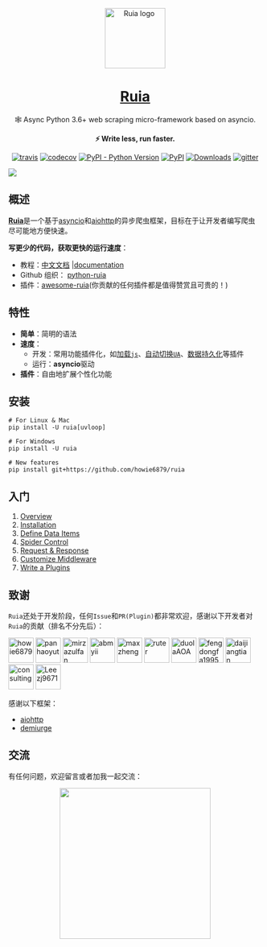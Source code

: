 <p align="center"><img src="https://raw.githubusercontent.com/howie6879/ruia/master/docs/images/logo.png" width='120px' height='120px' alt="Ruia logo" >
</p>
<h1 align="center"><a href="https://github.com/howie6879/ruia" target="_blank">Ruia</a></h1>
<p align="center">🕸️ Async Python 3.6+ web scraping micro-framework based on asyncio.</p>
<p align="center"><strong>⚡ Write less, run faster.</strong></p>

<p align="center">
<a href="https://travis-ci.org/howie6879/ruia"><img src="https://travis-ci.org/howie6879/ruia.svg?branch=master" alt="travis"></a>
<a href="https://travis-ci.org/howie6879/ruia"><img src="https://codecov.io/gh/howie6879/ruia/branch/master/graph/badge.svg" alt="codecov"></a>
<a href="https://pypi.org/project/ruia"><img src="https://img.shields.io/pypi/pyversions/ruia.svg" alt="PyPI - Python Version"></a>
<a href="https://pypi.org/project/ruia/"><img src="https://img.shields.io/pypi/v/ruia.svg" alt="PyPI"></a>
<a href="https://pepy.tech/project/ruia"><img src="https://pepy.tech/badge/ruia/month" alt="Downloads"></a>
<a href="https://gitter.im/howie6879_ruia/communit"><img src="https://badges.gitter.im/Join%20Chat.svg" alt="gitter"></a>
</p>

![](https://raw.githubusercontent.com/howie6879/ruia/master/docs/images/ruia_demo.png)

## 概述

[**Ruia**](https://github.com/howie6879/ruia)是一个基于[asyncio](https://docs.python.org/3/library/asyncio.html)和[aiohttp](https://docs.aiohttp.org/en/stable/)的异步爬虫框架，目标在于让开发者编写爬虫尽可能地方便快速。

**写更少的代码，获取更快的运行速度**：

- 教程：[中文文档][doc_cn] |[documentation][doc_en]
- Github 组织： [python-ruia][Organization]
- 插件：[awesome-ruia][Awesome](你贡献的任何插件都是值得赞赏且可贵的！)

## 特性

- **简单**：简明的语法
- **速度**：
  - 开发：常用功能插件化，如[加载`js`][ruia-pyppeteer]、[自动切换`UA`][ruia-ua]、[数据持久化][ruia-motor]等插件
  - 运行：**asyncio**驱动
- **插件**：自由地扩展个性化功能

## 安装

``` shell
# For Linux & Mac
pip install -U ruia[uvloop]

# For Windows
pip install -U ruia

# New features
pip install git+https://github.com/howie6879/ruia
```

## 入门

1.  [Overview](https://docs.python-ruia.org/en/tutorials/overview.html)
2.  [Installation](https://docs.python-ruia.org/en/tutorials/installation.html)
3.  [Define Data Items](https://docs.python-ruia.org/en/tutorials/item.html)
4.  [Spider Control](https://docs.python-ruia.org/en/tutorials/spider.html)
5.  [Request & Response](https://docs.python-ruia.org/en/tutorials/request.html)
6.  [Customize Middleware](https://docs.python-ruia.org/en/tutorials/middleware.html)
7.  [Write a Plugins](https://docs.python-ruia.org/en/tutorials/plugins.html)

## 致谢

`Ruia`还处于开发阶段，任何`Issue`和`PR(Plugin)`都非常欢迎，感谢以下开发者对`Ruia`的贡献（排名不分先后）：

<!-- To get src for img: https://api.github.com/users/username -->
<a href="https://github.com/howie6879"><img src="https://avatars.githubusercontent.com/u/17047388?s=60&v=4" title="howie6879" width="50" height="50"></a>
<a href="https://github.com/panhaoyu"><img src="https://avatars.githubusercontent.com/u/23495987?s=60&v=4" title="panhaoyut" width="50" height="50"></a>
<a href="https://github.com/mirzazulfan"><img src="https://avatars.githubusercontent.com/u/36124339?s=64&v=4" title="mirzazulfan" width="50" height="50"></a>
<a href="https://github.com/abmyii"><img src="https://avatars.githubusercontent.com/u/52673001?s=60&v=4" title="abmyii" width="50" height="50"></a>
<a href="https://github.com/maxzheng"><img src="https://avatars.githubusercontent.com/u/9684260?s=60&v=4" title="maxzheng" width="50" height="50"></a>
<a href="https://github.com/ruter"><img src="https://avatars.githubusercontent.com/u/8568876?s=60&v=4" title="ruter" width="50" height="50"></a>
<a href="https://github.com/duolaAOA"><img src="https://avatars.githubusercontent.com/u/26339233?s=60&v=4" title="duolaAOA" width="50" height="50"></a>
<a href="https://github.com/fengdongfa1995"><img src="https://avatars.githubusercontent.com/u/20141092?s=60&v=4" title="fengdongfa1995" width="50" height="50"></a>
<a href="https://github.com/daijiangtian"><img src="https://avatars.githubusercontent.com/u/18069191?s=60&v=4" title="daijiangtian" width="50" height="50"></a>
<a href="https://github.com/scott-stoltzman-consulting"><img src="https://avatars.githubusercontent.com/u/66376167?s=60&v=4" title="consulting" width="50" height="50"></a>
<a href="https://github.com/Leezj9671"><img src="https://avatars.githubusercontent.com/u/11917826?s=60&v=4" title="Leezj9671" width="50" height="50"></a>

感谢以下框架：

- [aiohttp](https://github.com/aio-libs/aiohttp/)
- [demiurge](https://github.com/matiasb/demiurge)

## 交流

有任何问题，欢迎留言或者加我一起交流：

<div align=center><img width="300px" src="https://gitee.com/howie6879/oss/raw/master/uPic/qrcode_for_gh_3f02ace79dfb_258.jpg" /></div>

[doc_cn]: https://www.howie6879.cn/ruia/
[doc_en]: https://docs.python-ruia.org/
[Awesome]: https://github.com/python-ruia/awesome-ruia
[Organization]: https://github.com/python-ruia
[ruia-pyppeteer]: https://github.com/python-ruia/ruia-pyppeteer
[ruia-motor]: https://github.com/python-ruia/ruia-motor
[ruia-ua]: https://github.com/python-ruia/ruia-ua